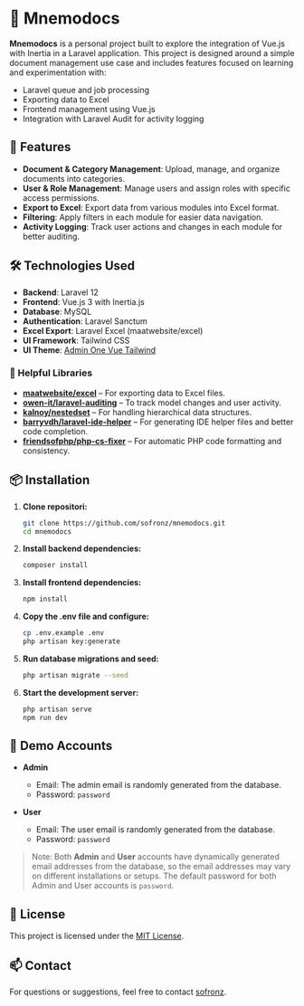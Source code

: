 # 📄 Mnemodocs

**Mnemodocs** is a personal project built to explore the integration of Vue.js with Inertia in a Laravel application. This project is designed around a simple document management use case and includes features focused on learning and experimentation with:

- Laravel queue and job processing
- Exporting data to Excel
- Frontend management using Vue.js
- Integration with Laravel Audit for activity logging

## 🚀 Features

- **Document & Category Management**: Upload, manage, and organize documents into categories.
- **User & Role Management**: Manage users and assign roles with specific access permissions.
- **Export to Excel**: Export data from various modules into Excel format.
- **Filtering**: Apply filters in each module for easier data navigation.
- **Activity Logging**: Track user actions and changes in each module for better auditing.

## 🛠️ Technologies Used

- **Backend**: Laravel 12
- **Frontend**: Vue.js 3 with Inertia.js
- **Database**: MySQL
- **Authentication**: Laravel Sanctum
- **Excel Export**: Laravel Excel (maatwebsite/excel)
- **UI Framework**: Tailwind CSS
- **UI Theme**: [Admin One Vue Tailwind](https://github.com/justboil/admin-one-vue-tailwind)

### 🔧 Helpful Libraries

- **[maatwebsite/excel](https://github.com/Maatwebsite/Laravel-Excel)** – For exporting data to Excel files.
- **[owen-it/laravel-auditing](https://github.com/owen-it/laravel-auditing)** – To track model changes and user activity.
- **[kalnoy/nestedset](https://github.com/lazychaser/laravel-nestedset)** – For handling hierarchical data structures.
- **[barryvdh/laravel-ide-helper](https://github.com/barryvdh/laravel-ide-helper)** – For generating IDE helper files and better code completion.
- **[friendsofphp/php-cs-fixer](https://github.com/PHP-CS-Fixer/PHP-CS-Fixer)** – For automatic PHP code formatting and consistency.

## 📦 Installation

1. **Clone repositori:**

   ```bash
   git clone https://github.com/sofronz/mnemodocs.git
   cd mnemodocs
   ```

2. **Install backend dependencies:**

   ```bash
   composer install
   ```

3. **Install frontend dependencies:**

   ```bash
   npm install
   ```

4. **Copy the .env file and configure:**

   ```bash
   cp .env.example .env
   php artisan key:generate
   ```

5. **Run database migrations and seed:**

   ```bash
   php artisan migrate --seed
   ```

6. **Start the development server:**

   ```bash
   php artisan serve
   npm run dev
   ```

## 🔐 Demo Accounts

- **Admin**
  - Email: The admin email is randomly generated from the database.
  - Password: `password`

- **User**
  - Email: The user email is randomly generated from the database.
  - Password: `password`

> Note: Both **Admin** and **User** accounts have dynamically generated email addresses from the database, so the email addresses may vary on different installations or setups. The default password for both Admin and User accounts is `password`.

## 📃 License

This project is licensed under the [MIT License](LICENSE).

## 📫 Contact

For questions or suggestions, feel free to contact [sofronz](https://github.com/sofronz).
